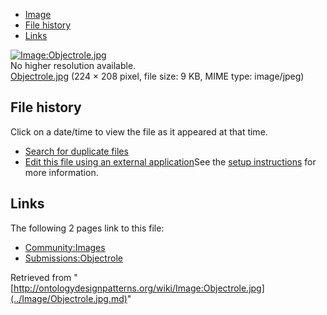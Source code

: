 * [Image](../Image/Objectrole.jpg.md#file)
* [File history](../Image/Objectrole.jpg.md#filehistory)
* [Links](../Image/Objectrole.jpg.md#filelinks)

[![Image:Objectrole.jpg](../../../images/a/a4/Objectrole.jpg)](../../../images/a/a4/Objectrole.jpg)  
No higher resolution available.  
[Objectrole.jpg](../../../images/a/a4/Objectrole.jpg)‎ (224 × 208 pixel, file size: 9 KB, MIME type: image/jpeg)

## File history

Click on a date/time to view the file as it appeared at that time.



  
* [Search for duplicate files](http://ontologydesignpatterns.org/wiki/Special:FileDuplicateSearch/Objectrole.jpg "Special:FileDuplicateSearch/Objectrole.jpg")
* [Edit this file using an external application](http://ontologydesignpatterns.org/wiki/index.php?title=Image:Objectrole.jpg&action=edit&externaledit=true&mode=file "Image:Objectrole.jpg")See the [setup instructions](http://www.mediawiki.org/wiki/Manual:External_editors "http://www.mediawiki.org/wiki/Manual:External_editors") for more information.

## Links



The following 2 pages link to this file:


* [Community:Images](../Community/Images.md "Community:Images")
* [Submissions:Objectrole](../Submissions/Objectrole.md "Submissions:Objectrole")


Retrieved from "[http://ontologydesignpatterns.org/wiki/Image:Objectrole.jpg](../Image/Objectrole.jpg.md)"